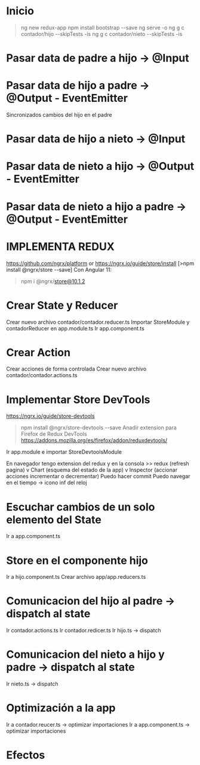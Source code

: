 # Inicio
>ng new redux-app
>npm install bootstrap --save
>ng serve -o
>ng g c contador/hijo --skipTests -is
>ng g c contador/nieto --skipTests -is

# Pasar data de padre a hijo -> @Input
# Pasar data de hijo a padre -> @Output - EventEmitter
Sincronizados cambios del hijo en el padre
# Pasar data de hijo a nieto -> @Input
# Pasar data de nieto a hijo -> @Output - EventEmitter
# Pasar data de nieto a hijo a padre -> @Output - EventEmitter

# IMPLEMENTA REDUX
https://github.com/ngrx/platform or
https://ngrx.io/guide/store/install
[>npm install @ngrx/store --save]
Con Angular 11:
>npm i @ngrx/store@10.1.2

# Crear State y Reducer 
Crear nuevo archivo contador/contador.reducer.ts
Importar StoreModule y contadorReducer en app.module.ts
Ir app.component.ts

# Crear Action
Crear acciones de forma controlada
Crear nuevo archivo contador/contador.actions.ts

# Implementar Store DevTools
https://ngrx.io/guide/store-devtools
>npm install @ngrx/store-devtools --save
Anadir extension para Firefox de Redux DevTools
https://addons.mozilla.org/es/firefox/addon/reduxdevtools/

Ir app.module e importar StoreDevtoolsModule

En navegador tengo extension del redux y en la consola >> redux (refresh pagina) v Chart (esquema del estado de la app) v Inspector (accionar acciones incrementar o decrementar)
Puedo hacer commit
Puedo navegar en el tiempo -> icono inf del reloj

# Escuchar cambios de un solo elemento del State
Ir a app.component.ts

# Store en el componente hijo
Ir a hijo.component.ts
Crear archivo app/app.reducers.ts

# Comunicacion del hijo al padre -> dispatch al state
Ir contador.actions.ts
Ir contador.redicer.ts
Ir hijo.ts -> dispatch

# Comunicacion del nieto a hijo y padre -> dispatch al state
Ir nieto.ts -> dispatch

# Optimización a la app
Ir a contador.reucer.ts -> optimizar importaciones
Ir a app.component.ts -> optimizar importaciones

# Efectos